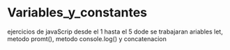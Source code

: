# Variables_y_constantes
ejercicios de javaScrip desde el 1 hasta el 5 dode se trabajaran ariables let, metodo promt(), metodo console.log() y concatenacion
